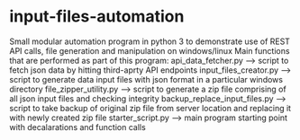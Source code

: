 # input-files-automation
Small modular automation program in python 3 to demonstrate use of REST API calls, file generation and manipulation on windows/linux
Main functions that are performed as part of this program:
  api_data_fetcher.py --> script to fetch json data by hitting third-aprty API endpoints
  input_files_creator.py --> script to generate data input files with json format in a particular windows directory
  file_zipper_utility.py --> script to generate a zip file comprising of all json input files and checking integrity
  backup_replace_input_files.py --> script to take backup of original zip file from server location and replacing it with newly created zip file
  starter_script.py --> main program starting point with decalarations and function calls
